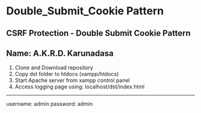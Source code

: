# Double_Submit_Cookie Pattern
CSRF Protection - Double Submit Cookie Pattern
---------------------------------------------- 
Name: A.K.R.D. Karunadasa
----------------------------------------------
1. Clone and Download repository
2. Copy dst folder to htdocs (xampp/htdocs)
3. Start Apache server from xampp control panel
4. Access logging page using: localhost/dst/index.html
----------------------------------------------
username: admin password: admin

